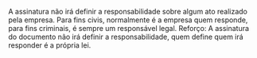 A assinatura não irá definir a responsabilidade sobre algum ato realizado pela empresa. Para fins civis, normalmente é a empresa quem responde, para fins criminais, é sempre um responsável legal. Reforço: A assinatura do documento não irá definir a responsabilidade, quem define quem irá responder é a própria lei.